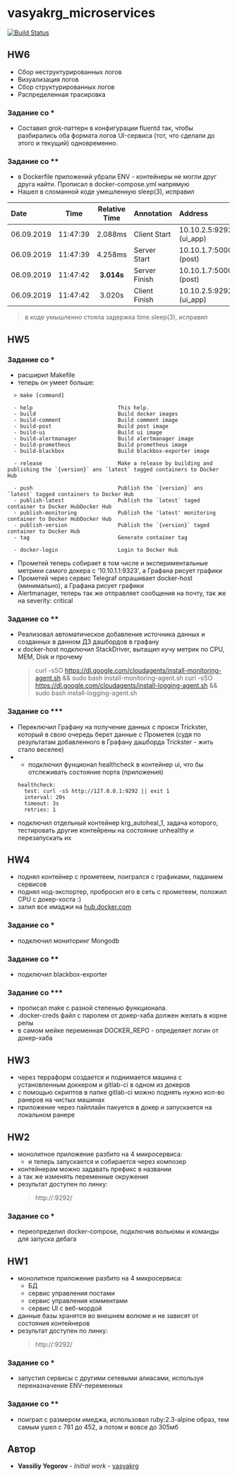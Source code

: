 # vasyakrg_microservices
[![Build Status](https://travis-ci.com/otus-devops-2019-05/vasyakrg_microservices.svg?branch=master)](https://travis-ci.com/otus-devops-2019-05/vasyakrg_microservices)

## HW6
  - Сбор неструктурированных логов
  - Визуализация логов
  - Сбор структурированных логов
  - Распределенная трасировка

### Задание со *  
  - Составил grok-паттерн в конфигурации fluentd так, чтобы разбирались оба формата логов UI-сервиса (тот, что сделали до этого и текущий) одновременно.

### Задание со **
  - в Dockerfile приложений убрали ENV - контейнеры не могли друг друга найти. Прописал в docker-compose.yml напрямую
  - Нашел в сломанной коде умешленную sleep(3), исправил

|  Date       |  Time	    |  Relative Time |	Annotation	  |  Address                |
|:------------|:---------:|:--------------:|:---------------|:------------------------|
| 06.09.2019  | 11:47:39	| 2.088ms	       | Client Start	  | 10.10.2.5:9292 (ui_app) |
| 06.09.2019  | 11:47:39	| 4.258ms	       | Server Start  	| 10.10.1.7:5000 (post)   |
| 06.09.2019  | 11:47:42	| **3.014s**     | Server Finish	| 10.10.1.7:5000 (post)   |
| 06.09.2019  | 11:47:42	| 3.020s	       | Client Finish	| 10.10.2.5:9292 (ui_app) |

  > в коде умышленно стояла задержка time.sleep(3), исправил

## HW5

### Задание со *
 - расширил Makefile
  - теперь он умеет больше:
  ```
    > make [command]

    - help                           This help.
    - build                          Build docker images
    - build-comment                  Build comment image
    - build-post                     Build post image
    - build-ui                       Build ui image
    - build-alertmanager             Build alertmanager image
    - build-prometheus               Build prometheus image
    - build-blackbox                 Build blackbox-exporter image

    - release                        Make a release by building and publishing the `{version}` ans `latest` tagged containers to Docker Hub

    - push                           Publish the `{version}` ans `latest` tagged containers to Docker Hub
    - publish-latest                 Publish the `latest` taged container to Docker HubDocker Hub
    - publish-monitoring             Publish the 'latest' monitoring container to Docker HubDocker Hub
    - publish-version                Publish the `{version}` taged container to Docker Hub
    - tag                            Generate container tag

    - docker-login                   Login to Docker Hub
  ```
  - Прометей теперь собирает в том числе и экспериментальные метрики самого докера с '10.10.1.1:9323', а Графана рисует графики
  - Прометей через сервис Telegraf опрашивает docker-host (минимально), а Графана рисует графики
  - Alertmanager, теперь так же отправляет сообщения на почту, так же на severity: critical

### Задание со **
  - Реализовал автоматическое добавление источника данных и созданных в данном ДЗ дашбордов в графану
  - к docker-host подключил StackDriver, вытащил кучу метрик по CPU, MEM, Disk и прочему
    > curl -sSO https://dl.google.com/cloudagents/install-monitoring-agent.sh && sudo bash install-monitoring-agent.sh
    > curl -sSO https://dl.google.com/cloudagents/install-logging-agent.sh && sudo bash install-logging-agent.sh

### Задание со ***  
  - Переключил Графану на получение данных с прокси Trickster, который в свою очередь берет данные с Прометея (судя по результатам добавленного в Графану дашборда Trickster - жить стало веселее)
  -   - подключил фунционал healthcheck в контейнер ui, что бы отслеживать состояние порта (приложения)
      ```
      healthcheck:
        test: curl -sS http://127.0.0.1:9292 || exit 1
        interval: 20s
        timeout: 3s
        retries: 1
      ```
  - подключил отдельный контейнер krg_autoheal_1, задача которого, тестировать другие контейрены на состояние unhealthy и перезапускать их


## HW4
 - поднял контейнер с прометеем, поигрался с графиками, паданием сервисов
 - поднял нод-экспортер, пробросил его в сеть с прометеем, положил CPU с докер-хоста :)
 - залил все имаджи на [hub.docker.com](https://hub.docker.com/u/vasyakrg)

### Задание со *
 - подключил мониторинг Mongodb

### Задание со **
  - подключил blackbox-exporter

### Задание со ***
  - прописал make с разной степенью функционала.
  - .docker-creds файл с паролем от докер-хаба должен желать в корне репы
  - в самом мейке переменная DOCKER_REPO - определяет логин от докер-хаба


## HW3
 - через терраформ создается и поднимается машина с установленным доккером и gitlab-ci в одном из докеров
 - с помощью скриптов в папке gitlab-ci можно поднять нужно кол-во ранеров на чистых машинах
 - приложение через пайплайн пакуется в докер и запускается на локальном ранере

## HW2
  - монолитное приложение разбито на 4 микросервиса:
    - и теперь запускается и собирается через композер
  - контейнерам можно задавать префикс в названии
  - а так же изменять переменные окружения
  - результат доступен по линку:
    > http://<docker-host-ip>:9292/

### Задание со *
  - переопределил docker-compose, подключив вольюмы и команды для запуска дебага

## HW1
  - монолитное приложение разбито на 4 микросервиса:
    - БД
    - сервис управления постами
    - сервис управления комментами
    - сервис UI с веб-мордой
  - данные базы хранятся во внешнем волюме и не зависят от состояния контейнеров
  - результат доступен по линку:
    > http://<docker-host-ip>:9292/

### Задание со *
  - запустил сервисы с другими сетевыми алиасами, используя переназначение ENV-переменных

### Задание со **
  - поиграл с размером имеджа, использовал ruby:2.3-alpine образ, тем самым ушел с 781 до 452, а потом и вовсе до 305мб

## Автор
   * **Vassiliy Yegorov** - *Initial work* - [vasyakrg](https://github.com/otus-devops-2019-05//vasyakrg_microservices)
